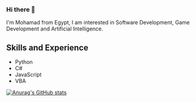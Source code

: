 ### Hi there 👋

I'm Mohamad from Egypt, I am interested in Software Development, Game Development and Artificial Intelligence.

## Skills and Experience
* Python
* C#
* JavaScript
* VBA


[![Anurag's GitHub stats](https://github-readme-stats.vercel.app/api?username=MGSerag)](https://github.com/MGSerag/github-readme-stats)
